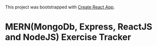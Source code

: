 This project was bootstrapped with [Create React App](https://github.com/facebook/create-react-app).

# MERN(MongoDb, Express, ReactJS and NodeJS) Exercise Tracker
